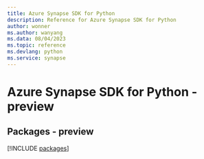 ```yaml
---
title: Azure Synapse SDK for Python
description: Reference for Azure Synapse SDK for Python
author: wonner
ms.author: wanyang
ms.data: 08/04/2023
ms.topic: reference
ms.devlang: python
ms.service: synapse
---
```

# Azure Synapse SDK for Python - preview
## Packages - preview
[!INCLUDE [packages](synapse-index.md)]